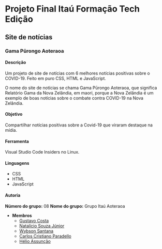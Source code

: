 # Projeto Final Itaú Formação Tech Edição
## Site de notícias
### Gama Pūrongo Aoteraoa

#### Descrição

Um projeto de site de notícias com 6 melhores notícias positivas sobre o COVID-19. Feito em puro CSS, HTML e JavaScript. 

O nome do site de notícias se chama Gama Pūrongo Aoteraoa, que significa Relatório Gama da Nova Zelândia, em maori, porque a Nova Zelândia é um exemplo de boas notícias sobre o combate contra COVID-19 na Nova Zelândia. 

#### Objetivo

Compartilhar notícias positivas sobre a Covid-19 que viraram destaque na mídia.

#### Ferramenta

Visual Studio Code Insiders no Linux.

#### Linguagens

- CSS
- HTML
- JavaScript

#### Autoria

**Número do grupo:** 08
**Nome do grupo:** Grupo Itaú Aoteraoa

- **Membros**
  - [Gustavo Costa](https://github.com/gusbemacbe)
  - [Natalício Souza Júnior](https://github.com/nataliciojr)
  - [Wybson Santana](https://github.com/WybsonSantana)
  - [Carlos Cristiano Paradello](https://github.com/Carlos-Cristiano917)
  - [Hélio Assunção](https://github.com/nataliciojr)
